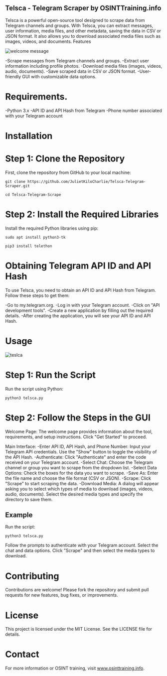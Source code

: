 ## Telsca - Telegram Scraper by OSINTTraining.info

Telsca is a powerful open-source tool designed to scrape data from Telegram channels and groups. With Telsca, you can extract messages, user information, media files, and other metadata, saving the data in CSV or JSON format. It also allows you to download associated media files such as images, videos, and documents.
Features

![welcome message](https://github.com/user-attachments/assets/ac1fedfa-c202-482d-aa14-c738e2d35cf7)

-Scrape messages from Telegram channels and groups.
-Extract user information including profile photos.
-Download media files (images, videos, audio, documents).
-Save scraped data in CSV or JSON format.
-User-friendly GUI with customizable data options.

   

# Requirements.
   
-Python 3.x
-API ID and API Hash from Telegram
-Phone number associated with your Telegram account

# Installation
# Step 1: Clone the Repository

First, clone the repository from GitHub to your local machine:

```git clone https://github.com/JulietKiloCharlie/Telsca-Telegram-Scraper.git```

```cd Telsca-Telegram-Scrape```

# Step 2: Install the Required Libraries

Install the required Python libraries using pip:

```sudo apt install python3-tk```

```pip3 install telethon```

# Obtaining Telegram API ID and API Hash

To use Telsca, you need to obtain an API ID and API Hash from Telegram. Follow these steps to get them:

-Go to my.telegram.org.
-Log in with your Telegram account.
-Click on "API development tools".
-Create a new application by filling out the required details.
-After creating the application, you will see your API ID and API Hash.


# Usage

![teslca](https://github.com/user-attachments/assets/0de66533-c71a-48f1-8562-7fb7e14560e5)

# Step 1: Run the Script

Run the script using Python:

```python3 telsca.py```

# Step 2: Follow the Steps in the GUI


Welcome Page: The welcome page provides information about the tool, requirements, and setup instructions. Click "Get Started" to proceed.

Main Interface:
        -Enter API ID, API Hash, and Phone Number: Input your Telegram API credentials. Use the "Show" button to toggle the visibility of the API Hash.
        -Authenticate: Click "Authenticate" and enter the code received on your Telegram account.
        -Select Chat: Choose the Telegram channel or group you want to scrape from the dropdown list.
        -Select Data Options: Check the boxes for the data you want to scrape.
        -Save As: Enter the file name and choose the file format (CSV or JSON).
        -Scrape: Click "Scrape" to start scraping the data.
        -Download Media: A dialog will appear asking you to select which types of media to download (images, videos, audio, documents). Select the desired media types and specify the directory to save them.

## Example

Run the script:

```python3 telsca.py```

Follow the prompts to authenticate with your Telegram account.
Select the chat and data options.
Click "Scrape" and then select the media types to download.

# Contributing

Contributions are welcome! Please fork the repository and submit pull requests for new features, bug fixes, or improvements.

# License

This project is licensed under the MIT License. See the LICENSE file for details.

# Contact

For more information or OSINT training, visit www.osinttraining.info.
